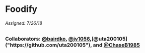 # Foodify
###### Assigned: 7/26/18

### Collaborators: [@bairdko]("https://github.com/bairdko"), [@jv1056]("https://github.com/jv1056"),[@uta200105]("https://github.com/uta200105"), and [@ChaseB1985]("https://github.com/ChaseB1985")
